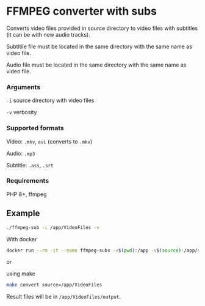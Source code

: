 # FFMPEG converter with subs

Converts video files provided in source directory to video files with subtitles (it can be with new audio tracks).

Subtitile file must be located in the same directory with the same name as video file.

Audio file must be located in the same directory with the same name as video file.

### Arguments

`-i` source directory with video files

`-v` verbosity

### Supported formats

Video: `.mkv`, `avi` (converts to `.mkv`)

Audio: `.mp3`

Subtitle: `.ass`, `.srt`

### Requirements

PHP 8+, ffmpeg

## Example
```bash
./ffmpeg-sub -i /app/VideoFiles -v
```

With docker
```bash
docker run --rm -it --name ffmpeg-subs -v$(pwd):/app -v$(source):/app/source ffmpeg-subs /app/ffmpeg-subs -i /app/source -v
```

or

using make
```bash
make convert source=/app/VideoFiles
```

Result files will be in `/app/VideoFiles/output`.

